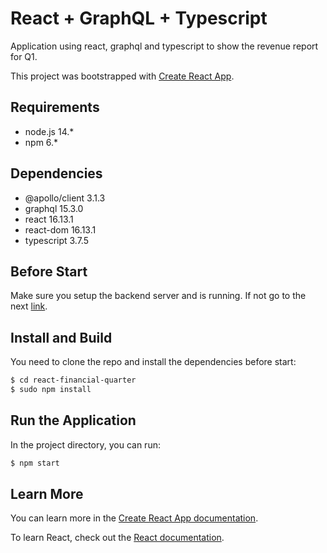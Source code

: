# React + GraphQL + Typescript

Application using react, graphql and typescript to show the revenue report for Q1.  

This project was bootstrapped with [Create React App](https://github.com/facebook/create-react-app).  

## Requirements

- node.js 14.*
- npm 6.*

## Dependencies

- @apollo/client 3.1.3
- graphql 15.3.0
- react 16.13.1
- react-dom 16.13.1
- typescript 3.7.5

## Before Start

Make sure you setup the backend server and is running. If not go to the next [link](https://github.com/joelias71/node-financial-quarter).

## Install and Build

You need to clone the repo and install the dependencies before start:

```sh
$ cd react-financial-quarter
$ sudo npm install
```
## Run the Application

In the project directory, you can run:

```sh
$ npm start
```

## Learn More

You can learn more in the [Create React App documentation](https://facebook.github.io/create-react-app/docs/getting-started).

To learn React, check out the [React documentation](https://reactjs.org/).
